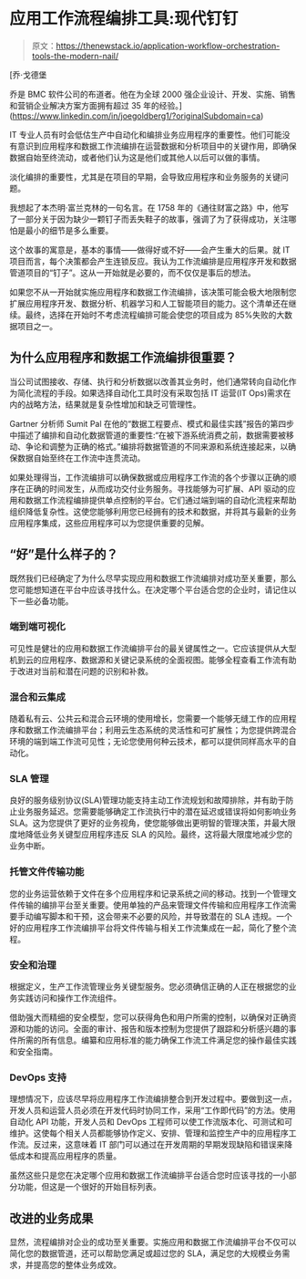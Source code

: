 # 应用工作流程编排工具:现代钉钉

> 原文：<https://thenewstack.io/application-workflow-orchestration-tools-the-modern-nail/>

[](https://www.linkedin.com/in/joegoldberg1/?originalSubdomain=ca)

 [乔·戈德堡

乔是 BMC 软件公司的布道者。他在为全球 2000 强企业设计、开发、实施、销售和营销企业解决方案方面拥有超过 35 年的经验。](https://www.linkedin.com/in/joegoldberg1/?originalSubdomain=ca) [](https://www.linkedin.com/in/joegoldberg1/?originalSubdomain=ca)

IT 专业人员有时会低估生产中自动化和编排业务应用程序的重要性。他们可能没有意识到应用程序和数据工作流编排在运营数据和分析项目中的关键作用，即确保数据自始至终流动，或者他们认为这是他们或其他人以后可以做的事情。

淡化编排的重要性，尤其是在项目的早期，会导致应用程序和业务服务的关键问题。

我想起了本杰明·富兰克林的一句名言。在 1758 年的《通往财富之路》中，他写了一部分关于因为缺少一颗钉子而丢失鞋子的故事，强调了为了获得成功，关注哪怕是最小的细节是多么重要。

这个故事的寓意是，基本的事情——做得好或不好——会产生重大的后果。就 IT 项目而言，每个决策都会产生连锁反应。我认为工作流编排是应用程序开发和数据管道项目的“钉子”。这从一开始就是必要的，而不仅仅是事后的想法。

如果您不从一开始就实施应用程序和数据工作流编排，该决策可能会极大地限制您扩展应用程序开发、数据分析、机器学习和人工智能项目的能力。这个清单还在继续。最终，选择在开始时不考虑流程编排可能会使您的项目成为 85%失败的大数据项目之一。

## 为什么应用程序和数据工作流编排很重要？

当公司试图接收、存储、执行和分析数据以改善其业务时，他们通常转向自动化作为简化流程的手段。如果选择自动化工具时没有采取包括 IT 运营(IT Ops)需求在内的战略方法，结果就是复杂性增加和缺乏可管理性。

Gartner 分析师 Sumit Pal 在他的“数据工程要点、模式和最佳实践”报告的第四步中描述了编排和自动化数据管道的重要性:“在被下游系统消费之前，数据需要被移动、争论和调整为正确的格式。”编排将数据管道的不同来源和系统连接起来，以确保数据自始至终在工作流中连贯流动。

如果处理得当，工作流编排可以确保数据或应用程序工作流的各个步骤以正确的顺序在正确的时间发生，从而成功交付业务服务。寻找能够为可扩展、API 驱动的应用和数据工作流程编排提供单点控制的平台。它们通过端到端的自动化流程来帮助组织降低复杂性。这使您能够利用您已经拥有的技术和数据，并将其与最新的业务应用程序集成，这些应用程序可以为您提供重要的见解。

## “好”是什么样子的？

既然我们已经确定了为什么尽早实现应用和数据工作流编排对成功至关重要，那么您可能想知道在平台中应该寻找什么。在决定哪个平台适合您的企业时，请记住以下一些必备功能。

### 端到端可视化

可见性是健壮的应用和数据工作流编排平台的最关键属性之一。它应该提供从大型机到云的应用程序、数据源和关键记录系统的全面视图。能够全程查看工作流有助于改进对当前和潜在问题的识别和补救。

### 混合和云集成

随着私有云、公共云和混合云环境的使用增长，您需要一个能够无缝工作的应用程序和数据工作流编排平台；利用云生态系统的灵活性和可扩展性；为您提供跨混合环境的端到端工作流可见性；无论您使用何种云技术，都可以提供同样高水平的自动化。

### SLA 管理

良好的服务级别协议(SLA)管理功能支持主动工作流规划和故障排除，并有助于防止业务服务延迟。您需要能够确定工作流执行中的潜在延迟或错误将如何影响业务 SLA。这为您提供了更好的业务视角，使您能够做出更明智的管理决策，并最大限度地降低业务关键型应用程序违反 SLA 的风险。最终，这将最大限度地减少您的业务中断。

### 托管文件传输功能

您的业务运营依赖于文件在多个应用程序和记录系统之间的移动。找到一个管理文件传输的编排平台至关重要。使用单独的产品来管理文件传输和应用程序工作流需要手动编写脚本和干预，这会带来不必要的风险，并导致潜在的 SLA 违规。一个好的应用程序工作流编排平台将文件传输与相关工作流集成在一起，简化了整个流程。

### 安全和治理

根据定义，生产工作流管理业务关键型服务。您必须确信正确的人正在根据您的业务实践访问和操作工作流组件。

借助强大而精细的安全模型，您可以获得角色和用户所需的控制，以确保对正确资源和功能的访问。全面的审计、报告和版本控制为您提供了跟踪和分析感兴趣的事件所需的所有信息。编纂和应用标准的能力确保工作流工件满足您的操作最佳实践和安全指南。

### DevOps 支持

理想情况下，应该尽早将应用程序工作流编排整合到开发过程中。要做到这一点，开发人员和运营人员必须在开发代码时协同工作，采用“工作即代码”的方法。使用自动化 API 功能，开发人员和 DevOps 工程师可以使工作流版本化、可测试和可维护。这使每个相关人员都能够协作定义、安排、管理和监控生产中的应用程序工作流。反过来，这意味着 IT 部门可以通过在开发周期的早期发现缺陷和错误来降低成本和提高应用程序的质量。

虽然这些只是您在决定哪个应用和数据工作流编排平台适合您时应该寻找的一小部分功能，但这是一个很好的开始目标列表。

## 改进的业务成果

显然，流程编排对企业的成功至关重要。实施应用和数据工作流编排平台不仅可以简化您的数据管道，还可以帮助您满足或超过您的 SLA，满足您的大规模业务需求，并提高您的整体业务成效。

<svg xmlns:xlink="http://www.w3.org/1999/xlink" viewBox="0 0 68 31" version="1.1"><title>Group</title> <desc>Created with Sketch.</desc></svg>
